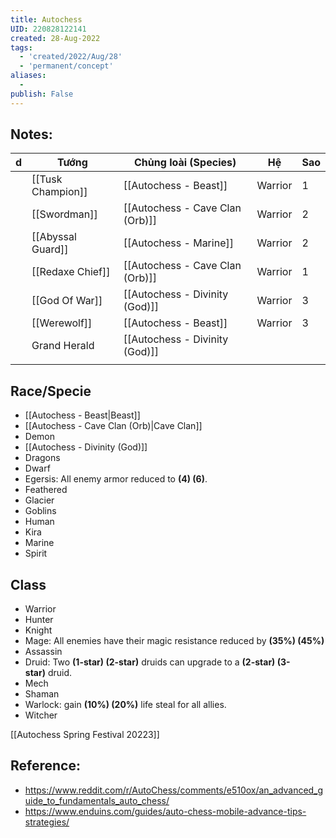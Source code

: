 ```yaml
---
title: Autochess
UID: 220828122141
created: 28-Aug-2022
tags:
  - 'created/2022/Aug/28'
  - 'permanent/concept'
aliases:
  - 
publish: False
---
```

## Notes:

| d   | Tướng             | Chủng loài (Species)            | Hệ      | Sao |
| --- | ----------------- | ------------------------------- | ------- | --- |
|     | [[Tusk Champion]] | [[Autochess - Beast]]           | Warrior | 1   |
|     | [[Swordman]]      | [[Autochess - Cave Clan (Orb)]] | Warrior | 2   |
|     | [[Abyssal Guard]] | [[Autochess - Marine]]          | Warrior | 2   |
|     | [[Redaxe Chief]]  | [[Autochess - Cave Clan (Orb)]] | Warrior | 1   |
|     | [[God Of War]]    | [[Autochess - Divinity (God)]]  | Warrior | 3   |
|     | [[Werewolf]]      | [[Autochess - Beast]]           | Warrior | 3   |
|     | Grand Herald      | [[Autochess - Divinity (God)]]  |         |     |
|     |                   |                                 |         |     |

## Race/Specie
- [[Autochess - Beast|Beast]]
- [[Autochess - Cave Clan (Orb)|Cave Clan]]
- Demon
- [[Autochess - Divinity (God)]]
- Dragons
- Dwarf
- Egersis: All enemy armor reduced to **(4) (6)**.
- Feathered
- Glacier
- Goblins
- Human
- Kira
- Marine
- Spirit

## Class
- Warrior
- Hunter
- Knight
- Mage: All enemies have their magic resistance reduced by **(35%) (45%)**
- Assassin
- Druid: Two **(1-star) (2-star)** druids can upgrade to a **(2-star) (3-star)** druid.
- Mech
- Shaman
- Warlock: gain **(10%) (20%)** life steal for all allies.
- Witcher

[[Autochess Spring Festival 20223]]

## Reference:
- https://www.reddit.com/r/AutoChess/comments/e510ox/an_advanced_guide_to_fundamentals_auto_chess/
- https://www.enduins.com/guides/auto-chess-mobile-advance-tips-strategies/
